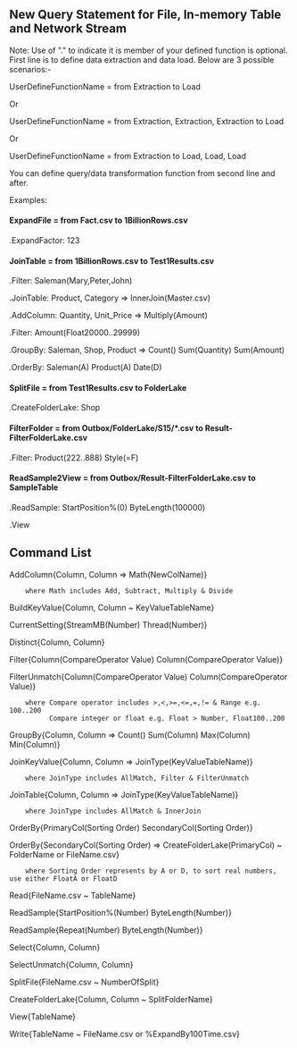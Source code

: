 ## New Query Statement for File, In-memory Table and Network Stream

Note: Use of "." to indicate it is member of your defined function is optional. 
First line is to define data extraction and data load. Below are 3 possible scenarios:-

UserDefineFunctionName = from Extraction to Load

Or 

UserDefineFunctionName = from Extraction, Extraction, Extraction to Load

Or

UserDefineFunctionName = from Extraction to Load, Load, Load

You can define query/data transformation function from second line and after.

Examples:

#### ExpandFile = from Fact.csv to 1BillionRows.csv

.ExpandFactor: 123

#### JoinTable = from 1BillionRows.csv to Test1Results.csv

.Filter: Saleman(Mary,Peter,John)

.JoinTable: Product, Category => InnerJoin(Master.csv)

.AddColumn: Quantity, Unit_Price => Multiply(Amount)

.Filter: Amount(Float20000..29999)

.GroupBy: Saleman, Shop, Product => Count() Sum(Quantity) Sum(Amount)

.OrderBy: Saleman(A) Product(A) Date(D)

#### SplitFile = from Test1Results.csv to FolderLake

.CreateFolderLake: Shop

#### FilterFolder = from Outbox/FolderLake/S15/*.csv to Result-FilterFolderLake.csv

.Filter: Product(222..888) Style(=F)

#### ReadSample2View = from Outbox/Result-FilterFolderLake.csv to SampleTable

.ReadSample: StartPosition%(0) ByteLength(100000)

.View




## Command List

   AddColumn{Column, Column => Math(NewColName)} 
   
        where Math includes Add, Subtract, Multiply & Divide
    
   BuildKeyValue{Column, Column ~ KeyValueTableName}
   
   CurrentSetting{StreamMB(Number) Thread(Number)}
  
   Distinct{Column, Column}
 
   Filter{Column(CompareOperator Value) Column(CompareOperator Value)}
 
   FilterUnmatch{Column(CompareOperator Value) Column(CompareOperator Value)}

        where Compare operator includes >,<,>=,<=,=,!= & Range e.g. 100..200
              Compare integer or float e.g. Float > Number, Float100..200
   
   GroupBy{Column, Column => Count() Sum(Column) Max(Column) Min(Column)}
   
   JoinKeyValue{Column, Column => JoinType(KeyValueTableName)} 
        
        where JoinType includes AllMatch, Filter & FilterUnmatch
   
   JoinTable{Column, Column => JoinType(KeyValueTableName)}

        where JoinType includes AllMatch & InnerJoin
   
   OrderBy{PrimaryCol(Sorting Order) SecondaryCol(Sorting Order)}       
  
   OrderBy{SecondaryCol(Sorting Order) => CreateFolderLake(PrimaryCol) ~ FolderName or FileName.csv}

        where Sorting Order represents by A or D, to sort real numbers, use either FloatA or FloatD
 
   Read{FileName.csv ~ TableName}
   
   ReadSample{StartPosition%(Number) ByteLength(Number)}
   
   ReadSample{Repeat(Number) ByteLength(Number)}   
   
   Select{Column, Column}
   
   SelectUnmatch{Column, Column}
   
   SplitFile{FileName.csv ~ NumberOfSplit}
   
   CreateFolderLake{Column, Column ~ SplitFolderName}
   
   View{TableName}

   Write{TableName ~ FileName.csv or %ExpandBy100Time.csv} 

